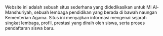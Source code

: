 Website ini adalah sebuah situs sederhana yang didedikasikan untuk MI Al-Manshuriyah, sebuah lembaga pendidikan yang berada di bawah naungan Kementerian Agama. Situs ini menyajikan informasi mengenai sejarah singkat lembaga, profil, prestasi yang diraih oleh siswa, serta proses pendaftaran siswa baru.
